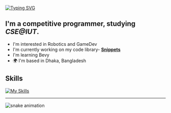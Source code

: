 [![Typing SVG](https://readme-typing-svg.demolab.com?font=Roboto+Mono&size=25&pause=1000&color=82e2ff&random=false&width=435&lines=Hi!%F0%9F%91%8B+I'm+codew01f)](https://git.io/typing-svg)

## I'm a competitive programmer, studying *CSE@IUT*.

* I'm interested in Robotics and GameDev
* I'm currently working on my code library- [**Snippets**](https://github.com/codew01f/snippets)
* I'm learning Bevy
* 🌍  I'm based in Dhaka, Bangladesh

## Skills
[![My Skills](https://skillicons.dev/icons?i=cpp,c,python,rust,bash,linux,raspberrypi,bevy,&perline=5)](https://skillicons.dev)

---
![snake animation](https://github.com/codew01f/codew01f/blob/output/github-contribution-grid-snake2.svg)

